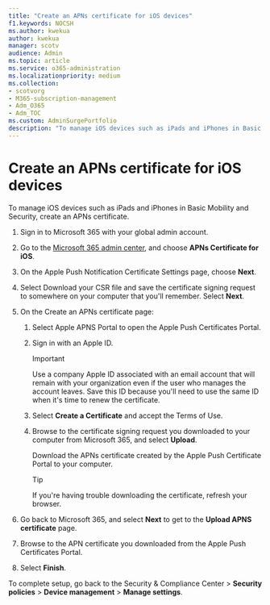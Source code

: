 ```yaml
---
title: "Create an APNs certificate for iOS devices"
f1.keywords: NOCSH
ms.author: kwekua
author: kwekua
manager: scotv
audience: Admin
ms.topic: article
ms.service: o365-administration
ms.localizationpriority: medium
ms.collection:
- scotvorg
- M365-subscription-management
- Adm_O365
- Adm_TOC
ms.custom: AdminSurgePortfolio
description: "To manage iOS devices such as iPads and iPhones in Basic Mobility and Security, begin by creating an APNs certificate."
---
```


# Create an APNs certificate for iOS devices

To manage iOS devices such as iPads and iPhones in Basic Mobility and Security, create an APNs certificate.

1. Sign in to Microsoft 365 with your global admin account.

1. Go to the [Microsoft 365 admin center](https://portal.office.com/adminportal/home?#/MifoDevices), and choose **APNs Certificate for iOS**.

1. On the Apple Push Notification Certificate Settings page, choose **Next**.

1. Select Download your CSR file and save the certificate signing request to somewhere on your computer that you'll remember. Select **Next**.

1. On the Create an APNs certificate page:

    1. Select Apple APNS Portal to open the Apple Push Certificates Portal.

    2. Sign in with an Apple ID.

       > [!IMPORTANT]
       > Use a company Apple ID associated with an email account that will remain with your organization even if the user who manages the account leaves. Save this ID because you'll need to use the same ID when it's time to renew the certificate.

    3. Select **Create a Certificate** and accept the Terms of Use.

    4. Browse to the certificate signing request you downloaded to your computer from Microsoft 365, and select **Upload**.

       Download the APNs certificate created by the Apple Push Certificate Portal to your computer.

       > [!TIP]
       > If you're having trouble downloading the certificate, refresh your browser.

1. Go back to Microsoft 365, and select **Next** to get to the **Upload APNS certificate** page.

1. Browse to the APN certificate you downloaded from the Apple Push Certificates Portal.

1. Select **Finish**.

To complete setup, go back to the Security & Compliance Center \> **Security policies** \> **Device management** \> **Manage settings**.
